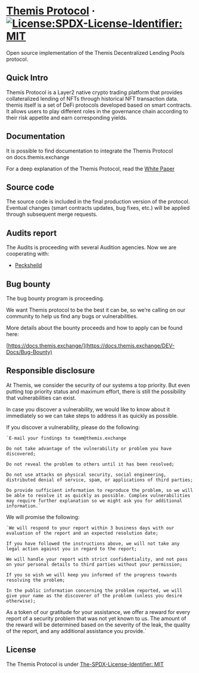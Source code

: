 # [Themis Protocol](https://themis.exchange/) &middot; [![License:SPDX-License-Identifier: MIT](https://img.shields.io/badge/License-SPDX-blue)](https://github.com/domcleal/spdx-licenses)

Open source implementation of the Themis Decentralized Lending Pools protocol. 

## Quick Intro

Themis Protocol is a Layer2 native crypto trading platform that provides collateralized lending of NFTs through historical NFT transaction data. themis itself is a set of DeFi protocols developed based on smart contracts. It allows users to play different roles in the governance chain according to their risk appetite and earn corresponding yields.

## **Documentation**

It is possible to find documentation to integrate the Themis Protocol on docs.themis.exchange

For a deep explanation of the Themis Protocol, read the [White Paper](https://github.com/Themis-protocol/Introduction/blob/main/Themis-Protocol-V2-WhitePaper.md)

## **Source code**

The source code is included in the final production version of the protocol. Eventual changes (smart contracts updates, bug fixes, etc.) will be applied through subsequent merge requests.

## **Audits report**

The Audits is proceeding with several Audition agencies. Now we are cooperating with:

- [Pecksheild](https://pecksheild.com)

## **Bug bounty**

The bug bounty program is proceeding.

We want Themis protocol to be the best it can be, so we’re calling on our community to help us find any bugs or vulnerabilities.

More details about the bounty proceeds and how to apply can be found here:

[https://docs.themis.exchange/](https://docs.themis.exchange/DEV-Docs/Bug-Bounty)

## **Responsible disclosure**

At Themis, we consider the security of our systems a top priority. But even putting top priority status and maximum effort, there is still the possibility that vulnerabilities can exist.

In case you discover a vulnerability, we would like to know about it immediately so we can take steps to address it as quickly as possible.

If you discover a vulnerability, please do the following:

    `E-mail your findings to team@themis.exchange

    Do not take advantage of the vulnerability or problem you have discovered; 

    Do not reveal the problem to others until it has been resolved; 

    Do not use attacks on physical security, social engineering, distributed denial of service, spam, or applications of third parties;

    Do provide sufficient information to reproduce the problem, so we will be able to resolve it as quickly as possible. Complex vulnerabilities may require further explanation so we might ask you for additional information.`

We will promise the following:

    `We will respond to your report within 3 business days with our evaluation of the report and an expected resolution date; 

    If you have followed the instructions above, we will not take any legal action against you in regard to the report; 

    We will handle your report with strict confidentiality, and not pass on your personal details to third parties without your permission; 

    If you so wish we will keep you informed of the progress towards resolving the problem; 

    In the public information concerning the problem reported, we will give your name as the discoverer of the problem (unless you desire otherwise); 

As a token of our gratitude for your assistance, we offer a reward for every report of a security problem that was not yet known to us. The amount of the reward will be determined based on the severity of the leak, the quality of the report, and any additional assistance you provide.`

## **License**

The Themis Protocol is under [The-SPDX-License-Identifier: MIT](https://github.com/domcleal/spdx-licenses)
